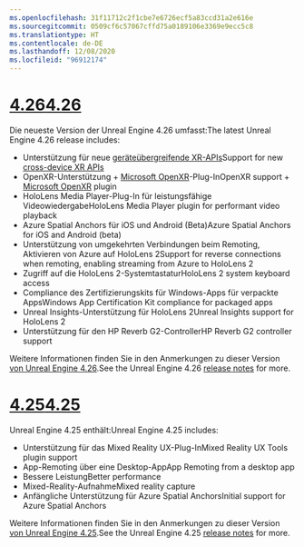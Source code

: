 ```yaml
---
ms.openlocfilehash: 31f11712c2f1cbe7e6726ecf5a83ccd31a2e616e
ms.sourcegitcommit: 0509cf6c57067cffd75a0189106e3369e9ecc5c8
ms.translationtype: HT
ms.contentlocale: de-DE
ms.lasthandoff: 12/08/2020
ms.locfileid: "96912174"
---
```

# <a name="426"></a>[<span data-ttu-id="ae7ff-101">4.26</span><span class="sxs-lookup"><span data-stu-id="ae7ff-101">4.26</span></span>](#tab/ue426)

<span data-ttu-id="ae7ff-102">Die neueste Version der Unreal Engine 4.26 umfasst:</span><span class="sxs-lookup"><span data-stu-id="ae7ff-102">The latest Unreal Engine 4.26 release includes:</span></span>
* <span data-ttu-id="ae7ff-103">Unterstützung für neue [geräteübergreifende XR-APIs](https://docs.microsoft.com/windows/mixed-reality/develop/unreal/unreal-porting)</span><span class="sxs-lookup"><span data-stu-id="ae7ff-103">Support for new [cross-device XR APIs](https://docs.microsoft.com/windows/mixed-reality/develop/unreal/unreal-porting)</span></span>
* <span data-ttu-id="ae7ff-104">OpenXR-Unterstützung + [Microsoft OpenXR](https://github.com/microsoft/Microsoft-OpenXR-Unreal)-Plug-In</span><span class="sxs-lookup"><span data-stu-id="ae7ff-104">OpenXR support + [Microsoft OpenXR](https://github.com/microsoft/Microsoft-OpenXR-Unreal) plugin</span></span> 
* <span data-ttu-id="ae7ff-105">HoloLens Media Player-Plug-In für leistungsfähige Videowiedergabe</span><span class="sxs-lookup"><span data-stu-id="ae7ff-105">HoloLens Media Player plugin for performant video playback</span></span>
* <span data-ttu-id="ae7ff-106">Azure Spatial Anchors für iOS und Android (Beta)</span><span class="sxs-lookup"><span data-stu-id="ae7ff-106">Azure Spatial Anchors for iOS and Android (beta)</span></span>
* <span data-ttu-id="ae7ff-107">Unterstützung von umgekehrten Verbindungen beim Remoting, Aktivieren von Azure auf HoloLens 2</span><span class="sxs-lookup"><span data-stu-id="ae7ff-107">Support for reverse connections when remoting, enabling streaming from Azure to HoloLens 2</span></span>
* <span data-ttu-id="ae7ff-108">Zugriff auf die HoloLens 2-Systemtastatur</span><span class="sxs-lookup"><span data-stu-id="ae7ff-108">HoloLens 2 system keyboard access</span></span>
* <span data-ttu-id="ae7ff-109">Compliance des Zertifizierungskits für Windows-Apps für verpackte Apps</span><span class="sxs-lookup"><span data-stu-id="ae7ff-109">Windows App Certification Kit compliance for packaged apps</span></span>
* <span data-ttu-id="ae7ff-110">Unreal Insights-Unterstützung für HoloLens 2</span><span class="sxs-lookup"><span data-stu-id="ae7ff-110">Unreal Insights support for HoloLens 2</span></span>
* <span data-ttu-id="ae7ff-111">Unterstützung für den HP Reverb G2-Controller</span><span class="sxs-lookup"><span data-stu-id="ae7ff-111">HP Reverb G2 controller support</span></span>

<span data-ttu-id="ae7ff-112">Weitere Informationen finden Sie in den Anmerkungen zu dieser Version <a href="https://docs.unrealengine.com/Support/Builds/ReleaseNotes/4_26/index.html" target="_blank" title="Anmerkungen zu dieser Version von Unreal Engine 4.26"> von Unreal Engine 4.26</a>.</span><span class="sxs-lookup"><span data-stu-id="ae7ff-112">See the Unreal Engine 4.26 <a href="https://docs.unrealengine.com/Support/Builds/ReleaseNotes/4_26/index.html" target="_blank" title="Unreal Engine 4.26 release notes">release notes</a> for more.</span></span> 


# <a name="425"></a>[<span data-ttu-id="ae7ff-113">4.25</span><span class="sxs-lookup"><span data-stu-id="ae7ff-113">4.25</span></span>](#tab/ue425)

<span data-ttu-id="ae7ff-114">Unreal Engine 4.25 enthält:</span><span class="sxs-lookup"><span data-stu-id="ae7ff-114">Unreal Engine 4.25 includes:</span></span>
* <span data-ttu-id="ae7ff-115">Unterstützung für das Mixed Reality UX-Plug-In</span><span class="sxs-lookup"><span data-stu-id="ae7ff-115">Mixed Reality UX Tools plugin support</span></span>
* <span data-ttu-id="ae7ff-116">App-Remoting über eine Desktop-App</span><span class="sxs-lookup"><span data-stu-id="ae7ff-116">App Remoting from a desktop app</span></span>
* <span data-ttu-id="ae7ff-117">Bessere Leistung</span><span class="sxs-lookup"><span data-stu-id="ae7ff-117">Better performance</span></span>
* <span data-ttu-id="ae7ff-118">Mixed-Reality-Aufnahme</span><span class="sxs-lookup"><span data-stu-id="ae7ff-118">Mixed reality capture</span></span>
* <span data-ttu-id="ae7ff-119">Anfängliche Unterstützung für Azure Spatial Anchors</span><span class="sxs-lookup"><span data-stu-id="ae7ff-119">Initial support for Azure Spatial Anchors</span></span>

<span data-ttu-id="ae7ff-120">Weitere Informationen finden Sie in den Anmerkungen zu dieser Version <a href="https://docs.unrealengine.com/Support/Builds/ReleaseNotes/4_25/index.html" target="_blank" title="Anmerkungen zu dieser Version von Unreal Engine 4.25"> von Unreal Engine 4.25</a>.</span><span class="sxs-lookup"><span data-stu-id="ae7ff-120">See the Unreal Engine 4.25 <a href="https://docs.unrealengine.com/Support/Builds/ReleaseNotes/4_25/index.html" target="_blank" title="Unreal Engine 4.25 release notes">release notes</a> for more.</span></span> 

